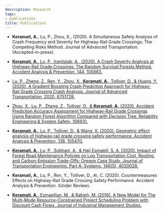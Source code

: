 ```yaml
---
description: Research 
tags:
- publications
title: Publications
---
```

*	**Keramati, A.**, Lu, P., Zhou, X., (2020). A Simultaneous Safety Analysis of Crash Frequency and Severity for Highway-Rail Grade Crossings: The Competing Risks Method. Journal of Advanced Transportation. (Accepted-in-press).

* [**Keramati, A.**, Lu, P., Iranitalab, A., (2020). A Crash Severity Analysis at Highway-Rail Grade Crossings: The Random Survival Forests Method. Accident Analysis & Prevention, 144, 105683.]( https://doi.org/10.1016/j.aap.2020.105683)

*	[Lu, P., Zheng, Z., Ren, Y., Zhou, X., **Keramati, A.**, Tolliver, D., & Huang, Y. (2020). A Gradient Boosting Crash Prediction Approach for Highway-Rail Grade Crossing Crash Analysis. Journal of Advanced Transportation, 2020, 6751728.](https://doi.org/10.1155/2020/6751728)

*	[Zhou, X., Lu, P., Zheng, Z., Tolliver, D., & **Keramati, A.** (2020). Accident Prediction Accuracy Assessment for Highway-Rail Grade Crossings Using Random Forest Algorithm Compared with Decision Tree. Reliability Engineering & System Safety, 106931.](https://doi.org/10.1016/j.ress.2020.106931)

*	[**Keramati, A.**, Lu, P., Tolliver, D., & Wang, X. (2020). Geometric effect analysis of highway-rail grade crossing safety performance. Accident Analysis & Prevention, 138, 105470.]( https://doi.org/10.1016/j.aap.2020.105470)

*	[**Keramati, A.**, Lu, P., Sobhani, A., & Haji Esmaeili, S. A. (2020). Impact of Forest Road Maintenance Policies on Log Transportation Cost, Routing, and Carbon-Emission Trade-Offs: Oregon Case Study. Journal of Transportation Engineering, Part A: Systems, 146(5), 4020028.]( https://ascelibrary.org/doi/abs/10.1061/JTEPBS.0000335)

*	**Keramati, A.**, Lu, P., Ren, Y., Tolliver, D., Ai, C. (2020). Countermeasures Effects on Highway-Rail Grade Crossing Safety Performance. Accident Analysis & Prevention. (Under Review).

*	[**Keramati, A.**, Esmaeilian, M., & Rabieh, M. (2016). A New Model for The Multi-Mode Resource-Constrained Project Scheduling Problem with Discount Cash Flows. Journal of Industrial Management Studies.](https://www.sid.ir/en/Journal/ViewPaper.aspx?ID=515076)


